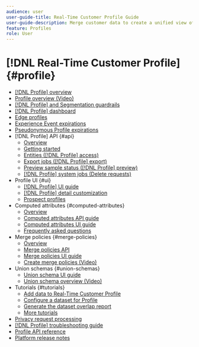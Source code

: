 ```yaml
---
audience: user
user-guide-title: Real-Time Customer Profile Guide
user-guide-description: Merge customer data to create a unified view of customer interactions across channels.
feature: Profiles
role: User
---
```


# [!DNL Real-Time Customer Profile] {#profile}

* [[!DNL Profile] overview](home.md)
* [Profile overview (Video)](video/profile-overview.md)
* [[!DNL Profile] and Segmentation guardrails](guardrails.md)
* [[!DNL Profile] dashboard](ui/profile-dashboard.md)
* [Edge profiles](edge-profiles.md)
* [Experience Event expirations](event-expirations.md)
* [Pseudonymous Profile expirations](pseudonymous-profiles.md)
* [!DNL Profile] API {#api}
  * [Overview](api/overview.md)
  * [Getting started](api/getting-started.md)
  * [Entities ([!DNL Profile] access)](api/entities.md)
  * [Export jobs ([!DNL Profile] export)](api/export-jobs.md)
  * [Preview sample status ([!DNL Profile] preview)](api/preview-sample-status.md)
  * [[!DNL Profile] system jobs (Delete requests)](api/profile-system-jobs.md)
* Profile UI {#ui}
  * [[!DNL Profile] UI guide](ui/user-guide.md)
  * [[!DNL Profile] detail customization](ui/profile-customization.md)
  * [Prospect profiles](ui/prospect-profile.md)
* Computed attributes {#computed-attributes}
  * [Overview](computed-attributes/overview.md)
  * [Computed attributes API guide](computed-attributes/api.md)
  * [Computed attributes UI guide](computed-attributes/ui.md)
  * [Frequently asked questions](computed-attributes/faq.md)
* Merge policies {#merge-policies}
  * [Overview](merge-policies/overview.md)
  * [Merge policies API](api/merge-policies.md)
  * [Merge policies UI guide](merge-policies/ui-guide.md)
  * [Create merge policies (Video)](video/create-merge-policies.md)
* Union schemas {#union-schemas}
  * [Union schema UI guide](ui/union-schema.md)
  * [Union schema overview (Video)](video/union-schemas-overview.md)
* Tutorials {#tutorials}
  * [Add data to Real-Time Customer Profile](tutorials/add-profile-data.md)
  * [Configure a dataset for Profile](tutorials/dataset-configuration.md)
  * [Generate the dataset overlap report](tutorials/dataset-overlap-report.md)
  * [More tutorials](https://experienceleague.adobe.com/docs/platform-learn/tutorials/overview.html)
* [Privacy request processing](privacy.md)
* [[!DNL Profile] troubleshooting guide](troubleshooting.md)
* [Profile API reference](https://www.adobe.com/go/profile-apis-en)
* [Platform release notes](https://experienceleague.adobe.com/en/docs/experience-platform/release-notes/latest)
